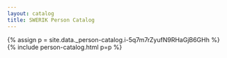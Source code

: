 ```yaml
---
layout: catalog
title: SWERIK Person Catalog
---
```

{% assign p = site.data._person-catalog.i-5q7m7rZyufN9RHaGjB6GHh %}
{% include person-catalog.html p=p %}

